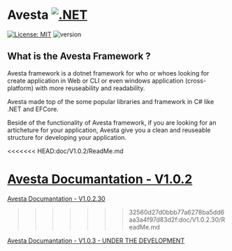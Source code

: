 # Avesta  [![.NET](https://img.shields.io/badge/--512BD4?logo=.net&logoColor=ffffff)](https://dotnet.microsoft.com/)

[![License: MIT](https://img.shields.io/badge/License-MIT-yellow.svg)](https://opensource.org/licenses/MIT) ![version](https://img.shields.io/badge/version-1.0.325-blue)

## What is the Avesta Framework ?
Avesta framework is a dotnet framework for who or whoes looking for create application in Web or CLI or even windows application (cross-platform) with more reuseability and readability.

Avesta made top of the some popular libraries and framework in C# like .NET and EFCore.

Beside of the functionality of Avesta framework, if you are looking for an articheture for your application, Avesta give you a clean and reuseable structure for developing your application.

<<<<<<< HEAD:doc/V1.0.2/ReadMe.md


[Avesta Documantation - V1.0.2](./doc/V1.0.2/Installation.md)
=======
[Avesta Documantation - V1.0.2.30](./doc/V1.0.2.30/Installation.md)
>>>>>>> 32560d27d0bbb77a6278ba5dd6aa3a4f97d83d2f:doc/V1.0.2.30/ReadMe.md

[Avesta Documantation - V1.0.3 - UNDER THE DEVELOPMENT](./doc/)
 
